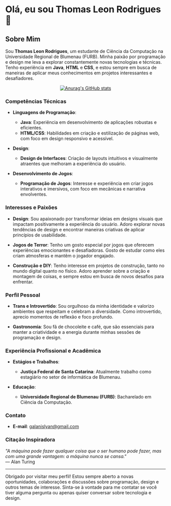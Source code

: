 # Olá, eu sou Thomas Leon Rodrigues 👋

## Sobre Mim

Sou **Thomas Leon Rodrigues**, um estudante de Ciência da Computação na Universidade Regional de Blumenau (FURB). Minha paixão por programação e design me leva a explorar constantemente novas tecnologias e técnicas. Tenho experiência em **Java**, **HTML** e **CSS**, e estou sempre em busca de maneiras de aplicar meus conhecimentos em projetos interessantes e desafiadores.
<div align="center">

[![Anurag's GitHub stats](https://github-readme-stats.vercel.app/api?username=lyanrodrigues)](https://github.com/anuraghazra/github-readme-stats)

</div>


### Competências Técnicas

- **Linguagens de Programação**: 
  - **Java**: Experiência em desenvolvimento de aplicações robustas e eficientes.
  - **HTML/CSS**: Habilidades em criação e estilização de páginas web, com foco em design responsivo e acessível.

- **Design**:
  - **Design de Interfaces**: Criação de layouts intuitivos e visualmente atraentes que melhoram a experiência do usuário.

- **Desenvolvimento de Jogos**:
  - **Programação de Jogos**: Interesse e experiência em criar jogos interativos e imersivos, com foco em mecânicas e narrativa envolventes.

### Interesses e Paixões

- **Design**: Sou apaixonado por transformar ideias em designs visuais que impactam positivamente a experiência do usuário. Adoro explorar novas tendências de design e encontrar maneiras criativas de aplicar princípios de usabilidade.

- **Jogos de Terror**: Tenho um gosto especial por jogos que oferecem experiências emocionantes e desafiadoras. Gosto de estudar como eles criam atmosferas e mantêm o jogador engajado.

- **Construção e DIY**: Tenho interesse em projetos de construção, tanto no mundo digital quanto no físico. Adoro aprender sobre a criação e montagem de coisas, e sempre estou em busca de novos desafios para enfrentar.

### Perfil Pessoal

- **Trans e Introvertido**: Sou orgulhoso da minha identidade e valorizo ambientes que respeitam e celebram a diversidade. Como introvertido, aprecio momentos de reflexão e foco profundo.

- **Gastronomia**: Sou fã de chocoleite e café, que são essenciais para manter a criatividade e a energia durante minhas sessões de programação e design.

### Experiência Profissional e Acadêmica

- **Estágios e Trabalhos**:
  - **Justiça Federal de Santa Catarina**: Atualmente trabalho como estagiário no setor de informática de Blumenau.

- **Educação**:
  - **Universidade Regional de Blumenau (FURB)**: Bacharelado em Ciência da Computação. 

### Contato
- **E-mail**: galanislyan@gmail.com

### Citação Inspiradora

_"A máquina pode fazer qualquer coisa que o ser humano pode fazer, mas com uma grande vantagem: a máquina nunca se cansa."_  
— Alan Turing

---

Obrigado por visitar meu perfil! Estou sempre aberto a novas oportunidades, colaborações e discussões sobre programação, design e outros temas de interesse. Sinta-se à vontade para me contatar se você tiver alguma pergunta ou apenas quiser conversar sobre tecnologia e design.
